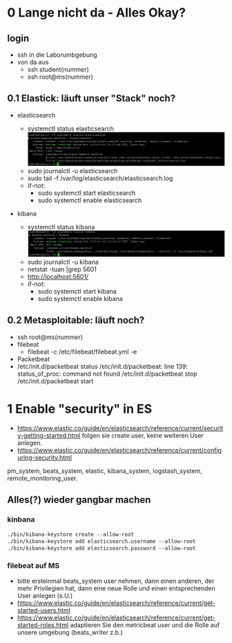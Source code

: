 # 0 Lange nicht da - Alles Okay?
## login
  * ssh in die Laborumbgebung
  * von da aus
    * ssh student(nummer)
	* ssh root@ms(nummer)
	
## 0.1 Elastick: läuft unser "Stack" noch?
  * elasticsearch  
    *  systemctl status elasticsearch
    ![image](images/systemctl_elasticsearch.PNG)
     *  sudo journalctl -u elasticsearch
     *  sudo tail -f /var/log/elasticsearch/elasticsearch.log
     *  if-not: 
         * sudo systemctl start elasticsearch
         * sudo systemctl enable elasticsearch

  * kibana   
     *  systemctl status kibana
      ![image](images/systemctl_kibana.PNG)
     *  sudo journalctl -u kibana
     *  netstat -tuan |grep 5601
     *  [http://localhost:5601/](http://localhost:5601/)
     *  if-not: 
         *  sudo systemctl start kibana
         *  sudo systemctl enable kibana

## 0.2 Metasploitable: läuft noch?
  * ssh root@ms(nummer)
  * filebeat
    *  filebeat -c /etc/filebeat/filebeat.yml -e
  * Packetbeat
   * /etc/init.d/packetbeat status
	 /etc/init.d/packetbeat: line 139: status_of_proc: command not found
	 /etc/init.d/packetbeat stop
     /etc/init.d/packetbeat start

# 1 Enable "security" in ES
* https://www.elastic.co/guide/en/elasticsearch/reference/current/security-getting-started.html folgen sie create user, keine weiteren User anlegen.
* https://www.elastic.co/guide/en/elasticsearch/reference/current/configuring-security.html

pm_system, beats_system, elastic, kibana_system, logstash_system, remote_monitoring_user.


 ## Alles(?) wieder gangbar machen
 
### kinbana 
 ```
./bin/kibana-keystore create --allow-root
./bin/kibana-keystore add elasticsearch.username --allow-root
./bin/kibana-keystore add elasticsearch.password --allow-root
```

### filebeat auf MS

* bitte ersteinmal beats_system user nehmen, dann einen anderen, der mehr Privilegien hat, dann eine neue Rolle und einen entsprechenden User anlegen (s.U.)
* https://www.elastic.co/guide/en/elasticsearch/reference/current/get-started-users.html 
* https://www.elastic.co/guide/en/elasticsearch/reference/current/get-started-roles.html adaptieren Sie den metricbeat user und die Rolle auf unsere umgebung (beats_writer z.b.)
